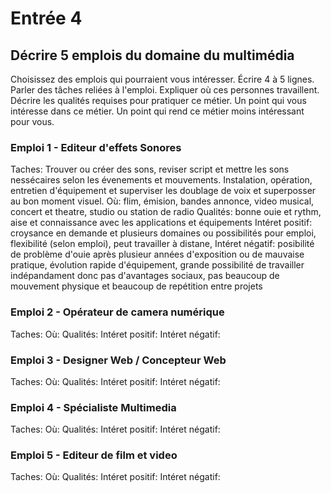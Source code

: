 # Entrée 4
## Décrire 5 emplois du domaine du multimédia
Choisissez des emplois qui pourraient vous intéresser. Écrire 4 à 5 lignes. Parler des tâches reliées à l'emploi. Expliquer où ces personnes travaillent. Décrire les qualités requises pour pratiquer ce métier. Un point qui vous intéresse dans ce métier. Un point qui rend ce métier moins intéressant pour vous.  

### Emploi 1 - Editeur d'effets Sonores
Taches: Trouver ou créer des sons, reviser script et mettre les sons nessécaires selon les évenements et mouvements. Instalation, opération, entretien d'équipement et  superviser les doublage de voix et superposser au bon moment visuel. 
Où: flim, émision, bandes annonce, video musical, concert et theatre, studio ou station de radio
Qualités: bonne ouie et rythm, aise et connaissance avec les applications et équipements
Intéret positif: croysance en demande et plusieurs domaines ou possibilités pour emploi, flexibilité (selon emploi), peut travailler à distane, 
Intéret négatif: posibilité de problème d'ouie après plusieur années d'exposition ou de mauvaise pratique, évolution rapide d'équipement, grande possibilité de travailler indépandament donc pas d'avantages sociaux, pas beaucoup de mouvement physique et beaucoup de repétition entre projets

### Emploi 2 - Opérateur de camera numérique
Taches:
Où:
Qualités:
Intéret positif:
Intéret négatif:

### Emploi 3 - Designer Web / Concepteur Web
Taches:
Où:
Qualités:
Intéret positif:
Intéret négatif:

### Emploi 4 - Spécialiste Multimedia
Taches:
Où:
Qualités:
Intéret positif:
Intéret négatif:

### Emploi 5 - Editeur de film et video
Taches:
Où:
Qualités:
Intéret positif:
Intéret négatif:


